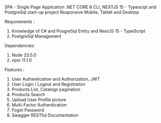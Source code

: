 SPA - Single Page Application
.NET CORE 8 CLI, NEXTJS 15 - Typescipt and PostgreSql start-up project
Responsive Mobile, Tablet and Desktop

Requirements :
1. Knowledge of C# and PosgreSql Entity and NextJS 15 - TypeScript
2. PostgreSql Management

Dependencies:
1. Node 23.5.0
2. npm 11.1.0

Features :
1. User Authentication and Authorization, JWT
2. User Login / Logout and Registration
2. Products List, Catalogs pagination
3. Products Search
3. Upload User Profile picture
4. Multi-Factor Authentication
5. Fogot Password
4. Swagger RESTful Documentation


